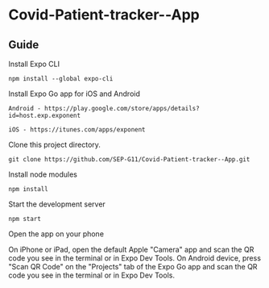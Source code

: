 # Covid-Patient-tracker--App

## Guide

Install Expo CLI

```
npm install --global expo-cli
```

Install Expo Go app for iOS and Android

```
Android - https://play.google.com/store/apps/details?id=host.exp.exponent
```
```
iOS - https://itunes.com/apps/exponent
```

Clone this project directory.

```
git clone https://github.com/SEP-G11/Covid-Patient-tracker--App.git
```

Install node modules

```
npm install
```

Start the development server

```
npm start
```

Open the app on your phone

  On iPhone or iPad, open the default Apple "Camera" app and scan the QR code you see in the terminal or in Expo Dev Tools.
  On Android device, press "Scan QR Code" on the "Projects" tab of the Expo Go app and scan the QR code you see in the terminal or in Expo Dev Tools.




